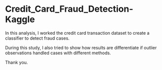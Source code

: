 # Credit_Card_Fraud_Detection-Kaggle

In this analysis, I worked the credit card transaction dataset to create a classifier to detect fraud cases.

During this study, I also tried to show how results are differentiate if outlier observations handled cases with different methods.

Thank you.
